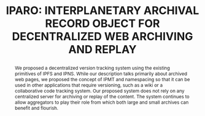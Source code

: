 ---
abstract: We proposed a decentralized version tracking system using the existing primitives
  of IPFS and IPNS. While our description talks primarily about archived web pages,
  we proposed the concept of IPMT and namespacing so that it can be used in other
  applications that require versioning, such as a wiki or a collaborative code tracking
  system. Our proposed system does not rely on any centralized server for archiving
  or replay of the content. The system continues to allow aggregators to play their
  role from which both large and small archives can benefit and flourish.
creators:
- Alam, Sawood
date: null
document_url: https://www.ideals.illinois.edu/items/128294/bitstreams/428953/data.pdf
grand_parent: iPRES
institutions: []
keywords:
- iparo
- ipfs
- decentralized web
- dweb
- web archiving
landing_page_url: https://hdl.handle.net/2142/121090
language: eng
layout: publication
license: CC-BY 4.0 International
notes_url: null
parent: iPRES 2023
publication_type: paper
size: null
slides_url: https://hdl.handle.net/2142/121660
source_name: iPRES
title: 'IPARO: INTERPLANETARY ARCHIVAL RECORD OBJECT FOR DECENTRALIZED WEB ARCHIVING
  AND REPLAY'
year: 2023
---